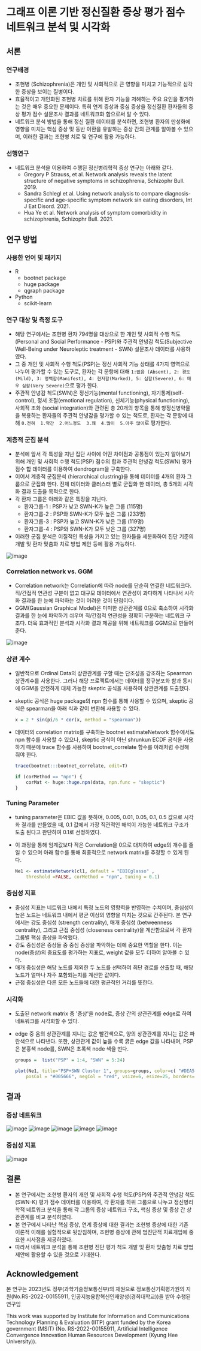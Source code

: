 # 그래프 이론 기반 정신질환 증상 평가 점수 네트워크 분석 및 시각화

## 서론
### 연구배경
- 조현병 (Schizophrenia)은 개인 및 사회적으로 큰 영향을 미치고 기능적으로 심각한 증상을 보이는 질병이다.  
- 효율적이고 개인화된 조현병 치료를 위해 환자 기능을 저해하는 주요 요인을 팡가하는 것은 매우 중요한 문제이다. 특히 연계 증상과 중심 증상을 정신질환 환자들의 증상 평가 점수 설문조사 결과를 네트워크화 함으로써 알 수 있다.
- 네트워크 분석 방법을 통해 정신 질환 데이터를 분석하면, 조현병 환자의 만성화에 영향을 미치는 핵심 증상 및 동반 이환을 유발하는 증상 간의 관계를 알아볼 수 있으며, 이러한 결과는 조현병 치료 및 연구에 활용 가능하다.

### 선행연구
- 네트워크 분석을 이용하여 수행된 정신병리학적 증상 연구는 아래와 같다.
    - Gregory P Strauss, et al. Network analysis reveals the latent structure of negative symptoms in schizophrenia, Schizophr Bull. 2019.
    - Sandra Schlegl et al. Using network analysis to compare diagnosis-specific and age-specific symptom network sin eating disorders, Int J Eat Disord. 2021.
    - Hua Ye et al. Network analysis of symptom comorbidity in schizophrenia, Schizophr Bull. 2021.

## 연구 방법
### 사용한 언어 및 패키지
- R
    - bootnet package
    - huge package
    - qgraph package
- Python
    - scikit-learn

### 연구 대상 및 측정 도구
- 해당 연구에서는 조현병 환자 794명을 대상으로 한 개인 및 사회적 수행 척도(Personal and Social Performance - PSP)와 주관적 안녕감 척도(Subjective Well-Being under Neuroleptic treatment - SWN) 설문조사 데이터를 사용하였다.
- 그 중 개인 및 사회적 수행 척도(PSP)는 정신 사회적 기능 상태를 4가지 영역으로 나누어 평가할 수 있는 도구로, 환자는 각 문항에 대해 `1:없음 (Absent), 2: 경도(Mild), 3: 명백함(Manifest), 4: 현저함(Marked), 5: 심함(Severe), 6: 매우 심함(Very Severe)`으로 평가 한다. 
- 주관적 안녕감 척도(SWN)은 정신기능(mental functioning), 자기통제(self-control),  정서 조절(emotional regulation),  신체기능(physical functioning), 사회적 조화 (social integration)와 관련된 총 20개의 항목을 통해 항정신병약물을 복용하는 환자들의 주관적 안녕감을  평가할 수 있는 척도로, 환자는 각 문항에 대해 `0.전혀  1.약간  2.어느정도  3.꽤  4.많이  5.아주 많이`로 평가한다.

### 계층적 군집 분석
- 분석에 앞서 각 특성을 지닌 집단 사이에 어떤 차이점과 공통점이 있는지 알아보기 위해 개인 및 사회적 수행 척도(PSP) 점수의 합과 주관적 안녕감 척도(SWN) 평가 점수 합 데이터를 이용하여 dendrogram을 구축한다. 
- 이어서 계층적 군집분석 (hierarchical clustring)을 통해 데이터를 4개의 환자 그룹으로 군집화 한다. 전체 데이터와 클러스터 별로 군집화 한 데이터, 총 5개의 시각화 결과 도출을 목적으로 한다.
- 각 환자 그룹은 아래와 같은 특징을 지닌다.
    - 환자그룹-1 : PSP가 낮고 SWN-K가 높은 그룹 (115명)
    - 환자그룹-2 : PSP와 SWN-K가 모두 높은 그룹 (233명)
    - 환자그룹-3 : PSP가 높고 SWN-K가 낮은 그룹 (119명)
    - 환자그룹-4 : PSP와 SWN-K가 모두 낮은 그룹 (327명)
- 이러한 군집 분석은 이질적인 특성을 가지고 있는 환자들을 세분화하여 진단 기준의 개발 및 환자 맞춤화 치료 방법 제안 등에 활용 가능하다.

![image](https://github.com/2017100898/swcon_cd/assets/64299475/c7eb1709-22cf-450e-99d9-cb07dd4d4c53)

### Correlation network vs. GGM
- Correlation network는 Correlation에 따라 node를 단순히 연결한 네트워크다. 직/간접적 연관성 구분이 없고 대규모 데이터에서 연관성이 과다하게 나타나서 시각화 결과를 한 눈에 파악하는 것이 어려운 것이 단점이다. 
- GGM(Gaussian Graphical Model)은 미미한 상관관계를 0으로 축소하여 시각화 결과를 한 눈에 파악하기 쉬우며 직/간접적 연관성을 정확히 구분하는 네트워크 구조다. 더욱 효과적인 분석과 시각화 결과 제공을 위해 네트워크를 GGM으로 만들어준다.

![image](https://github.com/2017100898/swcon_cd/assets/64299475/ad633b4d-1915-49c7-93ec-62a1f89d858b)

### 상관 계수
- 일반적으로 Ordinal Data의 상관관계를 구할 때는 단조성을 강조하는 Spearman 상관계수를 사용한다. 그러나 해당 프로젝트에서는 데이터를 정규분포화 함과 동시에 GGM을 안전하게 대체 가능한 skeptic 공식을 사용하여 상관관계를 도출했다.                         
- skeptic 공식은 huge package의 npn 함수를 통해 사용할 수 있으며, skeptic 공식은 spearman을 아래 식과 같이 변환해 사용할 수 있다. <br>

    ~~~R
    x = 2 * sin(pi/6 * cor(x, method = "spearman"))
    ~~~

- 데이터의 correlation matrix를 구축하는 bootnet estimateNetwork 함수에서도 npn 함수를 사용할 수 있으나, skeptic 공식이 아닌 shrunkun ECDF 공식을 사용하기 때문에 trace 함수를 사용하여 bootnet_correlate 함수를 아래처럼 수정해 줘야 한다.  <br>

    ~~~R
    trace(bootnet:::bootnet_correlate, edit=T)
    ~~~
    
    ~~~R
    if (corMethod == "npn") {
        corMat <- huge::huge.npn(data, npn.func = "skeptic")
    }
    ~~~
   
### Tuning Parameter
- tuning parameter은 EBIC 값을 뜻하며, 0.005, 0.01, 0.05, 0.1, 0.5 값으로 시각화 결과를 만들었을 때, 0.1 값에서 가장 직관적인 해석이 가능한 네트워크 구조가 도출 된다고 판단하여 0.1로 선정하였다.
- 이 과정을 통해 임계값보다 작은 Correlation을 0으로 대치하여 edge의 개수를 줄일 수 있으며 아래 함수를 통해 최종적으로 network matrix를 추정할 수 있게 된다. <br>

    ~~~R
    Ne1 <- estimateNetwork(cl1, default = "EBICglasso" ,  
        threshold =FALSE, corMethod = "npn", tuning = 0.1)
    ~~~

    
### 중심성 지표
- 중심성 지표는 네트워크 내에서 특정 노드의 영향력을 반영하는 수치이며, 중심성이 높은 노드는 네트워크 내에서 평균 이상의 영향을 미치는 것으로 간주된다. 본 연구에서는 강도 중심성  (strength  centrality),  매개  중심성  (betweenness centrality), 그리고 근접 중심성 (closeness centrality)을 계산함으로써 각 환자그룹별 핵심 증상을 파악했다. 
- 강도 중심성은 증상들 중 중심 증상을 파악하는 데에 중요한 역할을 한다. 이는 node(증상)의 중요도를 평가하는 지표로, weight 값을 모두 더하여 알아볼 수 있다.
- 매개 중심성은 해당 노드를 제외한 두 노드를 선택하여 최단 경로를 산출할 때, 해당 노드가 얼마나  자주  포함되는지를  계산한  값이다. 
- 근접 중심성은 다른 모든 노드들에 대한 평균적인 거리를 뜻한다. 

### 시각화
- 도출된 network matrix 중 '증상'을 node로, 증상 간의 상관관계를 edge로 하여 네트워크를 시각화할 수 있다. 
- edge 중 음의 상관관계를 지니는 값은 빨간색으로, 양의 상관관계를 지니는 값은 파란색으로 나타낸다. 또한, 상관관계 값이 높을 수록 굵은 edge 값을 나타내며, PSP은 분홍색 node를, SWN은 초록색 node 색을 띤다.

    ~~~R
    groups =  list("PSP" = 1:4, "SWN" = 5:24)

    plot(Ne1, title="PSP+SWN Cluster 1", groups=groups, color=c( "#DEA5A4", "#C9DECF"),
        posCol = "#005666", negCol = "red", vsize=6, esize=25, borders=FALSE)
    ~~~


## 결과
### 증상 네트워크
![image](https://github.com/2017100898/SZ_network_anlaysis/assets/64299475/91265968-b39a-43d5-842a-7ee72a1589c3)
![image](https://github.com/2017100898/swcon_cd/assets/64299475/fa49025e-9194-46b7-815f-0e8771a371c4)
![image](https://github.com/2017100898/swcon_cd/assets/64299475/d67f828e-4a47-45b6-8c88-468300f1616a)
![image](https://github.com/2017100898/swcon_cd/assets/64299475/2f7e88a8-c21b-4a0e-87c9-423f74503a59)
![image](https://github.com/2017100898/swcon_cd/assets/64299475/3524cf46-f667-4ded-a566-6654ef403bee)

### 중심성 지표
![image](https://github.com/2017100898/swcon_cd/assets/64299475/ab231e3e-d22a-4c29-86ca-359cd67e7347)

## 결론
- 본  연구에서는  조현병  환자의  개인  및  사회적  수행  척도(PSP)와 주관적 안녕감 척도(SWN-K) 평가 점수 데이터를 이용하여, 각 환자를 하위 그룹으로 나누고 정신병리학적 네트워크 분석을 통해 각 그룹의 증상 네트워크 구조, 핵심 증상 및 증상 간 상관관계를 비교 분석하였다.
- 본 연구에서 나타난 핵심 증상, 연계 증상에 대한 결과는 조현병 증상에 대한 기존 이론적 이해를 실험적으로 뒷받침하며, 조현병 증상에 관해 범진단적 치료개입에 중요한 시사점을 제공하였다. 
- 따라서 네트워크 분석을 통해 조현병 진단 평가 척도 개발 및 환자 맞춤형 치료 방법 제안에 활용할 수 있을 것으로 기대한다. 

## Acknowledgement
본 연구는 2023년도 정부(과학기술정보통신부)의 재원으로 정보통신기획평가원의 지원(No.RS-2022-00155911, 인공지능융합혁신인재양성(경희대학교))을 받아 수행된 연구임

This work was supported by Institute for Information and Communications Technology Planning & Evaluation (IITP) grant funded by the Korea government (MSIT) (No. RS-2022-00155911, Artificial Intelligence Convergence Innovation Human Resources Development (Kyung Hee University)).